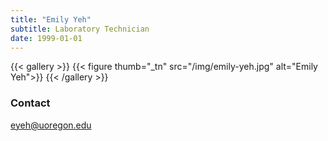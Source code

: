 ```yaml
---
title: "Emily Yeh"
subtitle: Laboratory Technician 
date: 1999-01-01
---
```


{{< gallery >}}
  {{< figure thumb="_tn" src="/img/emily-yeh.jpg" alt="Emily Yeh">}}
{{< /gallery >}}

<!--more-->
### Contact
eyeh@uoregon.edu
